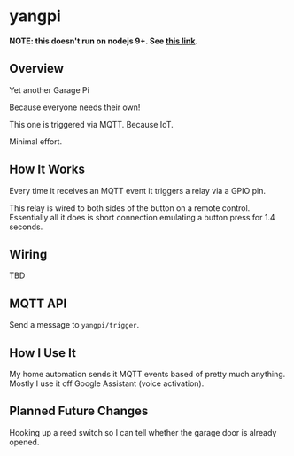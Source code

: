# yangpi

**NOTE: this doesn't run on nodejs 9+. See [this link](https://github.com/WiringPi/WiringPi-Node/issues/68#issuecomment-475258303).**

## Overview

Yet another Garage Pi

Because everyone needs their own!

This one is triggered via MQTT. Because IoT.

Minimal effort.

## How It Works

Every time it receives an MQTT event it triggers a relay via a GPIO pin.

This relay is wired to both sides of the button on a remote control. Essentially all it does is short connection emulating a button press for 1.4 seconds.

## Wiring

TBD

## MQTT API

Send a message to `yangpi/trigger`.

## How I Use It

My home automation sends it MQTT events based of pretty much anything. Mostly I use it off Google Assistant (voice activation).

## Planned Future Changes

Hooking up a reed switch so I can tell whether the garage door is already opened.
